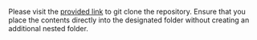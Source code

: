 Please visit the [provided link](https://github.com/Kosinkadink/ComfyUI-Advanced-ControlNet) to git clone the repository. Ensure that you place the contents directly into the designated folder without creating an additional nested folder.
